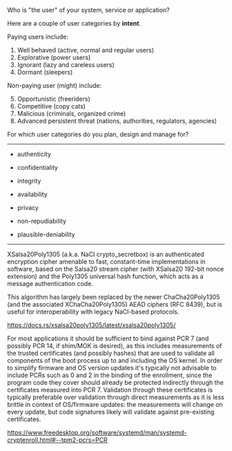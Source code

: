 Who is "the user" of your system, service or application?

Here are a couple of user categories by **intent**.

Paying users include:

1. Well behaved (active, normal and regular users)
2. Explorative (power users)
3. Ignorant (lazy and careless users)
4. Dormant (sleepers)

Non-paying user (might) include:

5. Opportunistic (freeriders)
6. Competitive (copy cats)
7. Malicious (criminals, organized crime)
8. Advanced persistent threat (nations, authorities, regulators, agencies)

For which user categories do you plan, design and manage for?

--------------

* authenticity
* confidentiality
* integrity
* availability

* privacy
* non-repudiability
* plausible-deniability

--------------

XSalsa20Poly1305 (a.k.a. NaCl crypto_secretbox) is an authenticated encryption cipher amenable
to fast, constant-time implementations in software, based on the Salsa20 stream cipher (with
XSalsa20 192-bit nonce extension) and the Poly1305 universal hash function, which acts as a
message authentication code.

This algorithm has largely been replaced by the newer ChaCha20Poly1305 (and the associated
XChaCha20Poly1305) AEAD ciphers (RFC 8439), but is useful for interoperability with legacy
NaCl-based protocols.

https://docs.rs/xsalsa20poly1305/latest/xsalsa20poly1305/


For most applications it should be sufficient to bind against PCR 7 (and possibly PCR 14, if
shim/MOK is desired), as this includes measurements of the trusted certificates (and possibly
hashes) that are used to validate all components of the boot process up to and including the
OS kernel. In order to simplify firmware and OS version updates it's typically not advisable
to include PCRs such as 0 and 2 in the binding of the enrollment, since the program code they
cover should already be protected indirectly through the certificates measured into PCR 7.
Validation through these certificates is typically preferable over validation through direct
measurements as it is less brittle in context of OS/firmware updates: the measurements will
change on every update, but code signatures likely will validate against pre-existing certificates.

https://www.freedesktop.org/software/systemd/man/systemd-cryptenroll.html#--tpm2-pcrs=PCR

